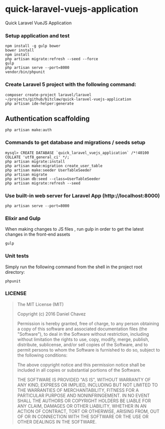 # quick-laravel-vuejs-application

Quick Laravel VueJS Application

### Setup application and test

```shell
npm install -g gulp bower
bower install
npm install
php artisan migrate:refresh --seed --force
gulp
php artisan serve --port=8000
vendor/bin/phpunit
```

### Create Laravel 5 project with the following command:

```shell
composer create-project laravel/laravel ~/projects/github/bitclaw/quick-laravel-vuejs-application
php artisan ide-helper:generate
```

## Authentication scaffolding

```shell
php artisan make:auth
```

### Commands to get database and migrations / seeds setup

```shell
mysql> CREATE DATABASE `quick_laravel_vuejs_application` /*!40100 COLLATE 'utf8_general_ci' */;
php artisan migrate:install
php artisan make:migration create_user_table
php artisan make:seeder UserTableSeeder
php artisan migrate
php artisan db:seed --class=UserTableSeeder
php artisan migrate:refresh --seed
```

### Use built-in web server for Laravel App (http://localhost:8000)

```shell
php artisan serve --port=8000
```

### Elixir and Gulp

When making changes to JS files , run gulp in order to get the latest changes in the front-end assets

```shell
gulp
```

### Unit tests

Simply run the following command from the shell in the project root directory:

```shell
phpunit
```

### LICENSE

> The MIT License (MIT)
> 
> Copyright (c) 2016 Daniel Chavez
> 
> Permission is hereby granted, free of charge, to any person obtaining a copy
> of this software and associated documentation files (the "Software"), to deal
> in the Software without restriction, including without limitation the rights
> to use, copy, modify, merge, publish, distribute, sublicense, and/or sell
> copies of the Software, and to permit persons to whom the Software is
> furnished to do so, subject to the following conditions:
> 
> The above copyright notice and this permission notice shall be included in all
> copies or substantial portions of the Software.
> 
> THE SOFTWARE IS PROVIDED "AS IS", WITHOUT WARRANTY OF ANY KIND, EXPRESS OR
> IMPLIED, INCLUDING BUT NOT LIMITED TO THE WARRANTIES OF MERCHANTABILITY,
> FITNESS FOR A PARTICULAR PURPOSE AND NONINFRINGEMENT. IN NO EVENT SHALL THE
> AUTHORS OR COPYRIGHT HOLDERS BE LIABLE FOR ANY CLAIM, DAMAGES OR OTHER
> LIABILITY, WHETHER IN AN ACTION OF CONTRACT, TORT OR OTHERWISE, ARISING FROM,
> OUT OF OR IN CONNECTION WITH THE SOFTWARE OR THE USE OR OTHER DEALINGS IN THE
> SOFTWARE.
